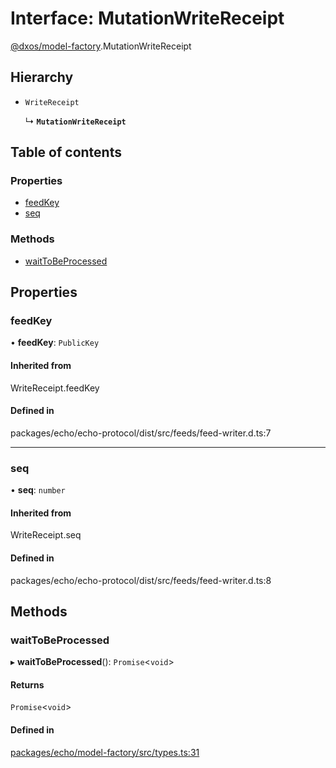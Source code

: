 # Interface: MutationWriteReceipt

[@dxos/model-factory](../modules/dxos_model_factory.md).MutationWriteReceipt

## Hierarchy

- `WriteReceipt`

  ↳ **`MutationWriteReceipt`**

## Table of contents

### Properties

- [feedKey](dxos_model_factory.MutationWriteReceipt.md#feedkey)
- [seq](dxos_model_factory.MutationWriteReceipt.md#seq)

### Methods

- [waitToBeProcessed](dxos_model_factory.MutationWriteReceipt.md#waittobeprocessed)

## Properties

### feedKey

• **feedKey**: `PublicKey`

#### Inherited from

WriteReceipt.feedKey

#### Defined in

packages/echo/echo-protocol/dist/src/feeds/feed-writer.d.ts:7

___

### seq

• **seq**: `number`

#### Inherited from

WriteReceipt.seq

#### Defined in

packages/echo/echo-protocol/dist/src/feeds/feed-writer.d.ts:8

## Methods

### waitToBeProcessed

▸ **waitToBeProcessed**(): `Promise`<`void`\>

#### Returns

`Promise`<`void`\>

#### Defined in

[packages/echo/model-factory/src/types.ts:31](https://github.com/dxos/dxos/blob/32ae9b579/packages/echo/model-factory/src/types.ts#L31)
